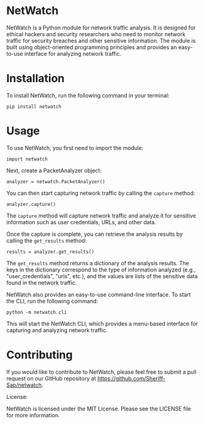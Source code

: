 # NetWatch
NetWatch is a Python module for network traffic analysis. It is designed for ethical hackers and security researchers who need to monitor network traffic for security breaches and other sensitive information. The module is built using object-oriented programming principles and provides an easy-to-use interface for analyzing network traffic.

# Installation

To install NetWatch, run the following command in your terminal:
```
pip install netwatch
```
# Usage

To use NetWatch, you first need to import the module:
```
import netwatch
```
Next, create a PacketAnalyzer object:

```
analyzer = netwatch.PacketAnalyzer()
```
You can then start capturing network traffic by calling the `capture` method:
```
analyzer.capture()
```
The `capture` method will capture network traffic and analyze it for sensitive information such as user credentials, URLs, and other data.

Once the capture is complete, you can retrieve the analysis results by calling the `get_results` method:
```
results = analyzer.get_results()
```
The `get_results` method returns a dictionary of the analysis results. The keys in the dictionary correspond to the type of information analyzed (e.g., "user_credentials", "urls", etc.), and the values are lists of the sensitive data found in the network traffic.

NetWatch also provides an easy-to-use command-line interface. To start the CLI, run the following command:
```
python -m netwatch.cli
```
This will start the NetWatch CLI, which provides a menu-based interface for capturing and analyzing network traffic.

# Contributing
If you would like to contribute to NetWatch, please feel free to submit a pull request on our GitHub repository at https://github.com/Sheriff-Sap/netwatch.

License:

NetWatch is licensed under the MIT License. Please see the LICENSE file for more information.

